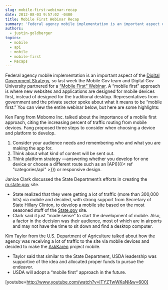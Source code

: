 ```yaml
---
slug: mobile-first-webinar-recap
date: 2012-08-03 9:57:02 -0400
title: Mobile First Webinar Recap
summary: 'Federal agency mobile implementation is an important aspect of the Digital Government Strategy, so last week the Mobile Gov team and Digital Gov University partnered for a &#8220;Mobile First&#8221; Webinar. A &#8220;mobile first&#8221; approach is where new websites and applications are designed for mobile devices first, instead of designed for the traditional desktop.  Representatives from government and the private sector'
authors:
  - justin-goldberger
topics:
  - mobile
  - api
  - mobile
  - mobile-first
  - Recaps
---
```


Federal agency mobile implementation is an important aspect of the [Digital Government Strategy](http://www.whitehouse.gov/sites/default/files/omb/egov/digital-government/digital-government-strategy.pdf), so last week the Mobile Gov team and Digital Gov University partnered for a [&#8220;Mobile First&#8221; Webinar](http://www.youtube.com/watch?v=lTYZTwWKaNI&feature=youtube_gdata). A &#8220;mobile first&#8221; approach is where new websites and applications are designed for mobile devices first, instead of designed for the traditional desktop.  Representatives from government and the private sector spoke about what it means to be &#8220;mobile first.&#8221; You can view the entire webinar below, but here are some highlights:

Ken Fang from Mobomo Inc. talked about the importance of a mobile first approach, citing the increasing percent of traffic routing from mobile devices. Fang  proposed three steps to consider when choosing a device and platform to develop.

  1. Consider your audience needs and remembering who and what you are making the app for.
  2. Think about what kind of content will be sent out.
  3. Think platform strategy &#8212;answering whether you develop for one device or choose a different route such as an [API]({{< ref "categories/api" >}}) or responsive design.

Janice Clark discussed the State Department&#8217;s efforts in creating the [m.state.gov](http://m.state.gov/) site.

  * State realized that they were getting a lot of traffic (more than 300,000 hits) via mobile and decided, with strong support from Secretary of State Hillary Clinton, to develop a mobile site based on the most seasoned stuff of the [State.gov](http://www.state.gov/index.htm) site.
  * Clark said it just &#8220;made sense&#8221; to start the development of mobile. Also, a factor in the decision was their audience, most of which are in airports and may not have the time to sit down and find a desktop computer.

Kim Taylor from the U.S. Department of Agriculture talked about how the agency was receiving a lot of traffic to the site via mobile devices and decided to make the [AskKaren](http://apps.usa.gov/ask-karen.shtml) project mobile.

  * Taylor said that similar to the State Department, USDA leadership was supportive of the idea and allocated proper funds to pursue the endeavor.
  * USDA will adopt a &#8220;mobile first&#8221; approach in the future.

[youtube=http://www.youtube.com/watch?v=lTYZTwWKaNI&w=600]
